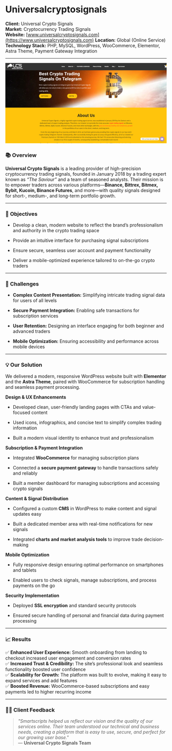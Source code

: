 # Universalcryptosignals

**Client:** Universal Crypto Signals  
**Market:** Cryptocurrency Trading Signals  
**Website:** [www.universalcryptosignals.com](https://www.universalcryptosignals.com)
**Location:** Global (Online Service)  
**Technology Stack:** PHP, MySQL, WordPress, WooCommerce, Elementor, Astra Theme, Payment Gateway Integration

---

![Universal Crypto Signals Homepage](Universalcryptosignals.png)

### 📚 **Overview**

**Universal Crypto Signals** is a leading provider of high-precision cryptocurrency trading signals, founded in January 2018 by a trading expert known as _“The Saviour”_ and a team of seasoned analysts. Their mission is to empower traders across various platforms—**Binance, Bittrex, Bitmex, Bybit, Kucoin, Binance Futures**, and more—with quality signals designed for short-, medium-, and long-term portfolio growth.

---
### 🎯 **Objectives**

- Develop a clean, modern website to reflect the brand’s professionalism and authority in the crypto trading space
    
- Provide an intuitive interface for purchasing signal subscriptions
    
- Ensure secure, seamless user account and payment functionality
    
- Deliver a mobile-optimized experience tailored to on-the-go crypto traders

---
### 🚧 **Challenges**

- **Complex Content Presentation:** Simplifying intricate trading signal data for users of all levels
    
- **Secure Payment Integration:** Enabling safe transactions for subscription services
    
- **User Retention:** Designing an interface engaging for both beginner and advanced traders
    
- **Mobile Optimization:** Ensuring accessibility and performance across mobile devices

---
### 💡 **Our Solution**

We delivered a modern, responsive WordPress website built with **Elementor** and the **Astra Theme**, paired with WooCommerce for subscription handling and seamless payment processing.

**Design & UX Enhancements**

- Developed clean, user-friendly landing pages with CTAs and value-focused content
    
- Used icons, infographics, and concise text to simplify complex trading information
    
- Built a modern visual identity to enhance trust and professionalism

 **Subscription & Payment Integration**

- Integrated **WooCommerce** for managing subscription plans
    
- Connected a **secure payment gateway** to handle transactions safely and reliably
    
- Built a member dashboard for managing subscriptions and accessing crypto signals

 **Content & Signal Distribution**

- Configured a custom **CMS** in WordPress to make content and signal updates easy
    
- Built a dedicated member area with real-time notifications for new signals
    
- Integrated **charts and market analysis tools** to improve trade decision-making

 **Mobile Optimization**

- Fully responsive design ensuring optimal performance on smartphones and tablets
    
- Enabled users to check signals, manage subscriptions, and process payments on the go

 **Security Implementation**

- Deployed **SSL encryption** and standard security protocols
    
- Ensured secure handling of personal and financial data during payment processing

---
### 📈 **Results**

✅ **Enhanced User Experience:** Smooth onboarding from landing to checkout increased user engagement and conversion rates  
✅ **Increased Trust & Credibility:** The site’s professional look and seamless functionality boosted user confidence  
✅ **Scalability for Growth:** The platform was built to evolve, making it easy to expand services and add features  
✅ **Boosted Revenue:** WooCommerce-based subscriptions and easy payments led to higher recurring income

---
### 🙎🏻 **Client Feedback**

> _"Smartscripts helped us reflect our vision and the quality of our services online. Their team understood our technical and business needs, creating a platform that is easy to use, secure, and perfect for our growing user base."_  
> — **Universal Crypto Signals Team**
